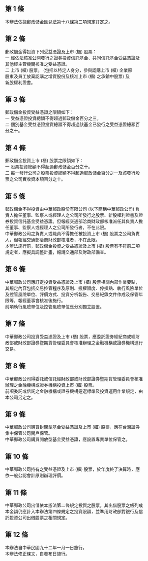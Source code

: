 第 1 條
-------
本辦法依據郵政儲金匯兌法第十八條第三項規定訂定之。

第 2 條
-------
郵政儲金得投資下列受益憑證及上市 (櫃) 股票：  
一  經依法核准公開發行之證券投資信託基金、共同信託基金受益憑證及  
    其他經主管機關核准之受益憑證。  
二  上市 (櫃) 股票。 (包括以特定人身分，參與認購上市 (櫃) 企業原  
    股東及員工放棄認購之增資股份及核准上市 (櫃) 之承銷中股票) 及  
    新股權利證書。

第 3 條
-------
郵政儲金投資受益憑證之限額如下：  
一  受益憑證投資總額不得超過郵政儲金百分之三。  
二  個別基金受益憑證投資總額不得超過該基金已發行之受益憑證總額百  
    分之十。

第 4 條
-------
郵政儲金投資上市 (櫃) 股票之限額如下：  
一  股票投資總額不得超過郵政儲金百分之十。  
二  每一發行公司之股票投資總額不得超過郵政儲金百分之一及該發行股  
    票之公司實收資本額百分之十。

第 5 條
-------
郵政儲金不得投資由中華郵政股份有限公司 (以下簡稱中華郵政公司) 負  
責人擔任董事、監察人或經理人之公司所發行之股票、新股權利證書及證  
券投資信託基金受益憑證。但報經交通部洽商財政部核准派任其負責人擔  
任董事、監察人或經理人之公司所發行者，不在此限。  
中華郵政公司之負責人或職員不得擔任被投資上市 (櫃) 股票之公司負責  
人，但報經交通部洽商財政部核准者，不在此限。  
本辦法施行前，郵政儲金投資之受益憑證及上市 (櫃) 股票有不符前二項  
規定者，應擬具調整計畫，報請交通部及財政部備查。

第 6 條
-------
中華郵政公司應訂定投資受益憑證及上市 (櫃) 股票相關內部作業要點，  
其規定內容包括交易控管程序及原則、授權額度、停損點、執行風險單位  
及控管風險單位、評價方式、投資分析報告、交易紀錄文件作成及保管年  
限等，報經董事會核准後施行。  
前項執行風險單位及控管風險單位應分別獨立設置。

第 7 條
-------
中華郵政公司投資受益憑證及上市 (櫃) 股票，應委託證券經紀商或經財  
政部或財政部證券暨期貨管理委員會核准辦理之金融機構或證券機構進行  
交易。

第 8 條
-------
中華郵政公司得委託或信託經財政部或財政部證券暨期貨管理委員會核准  
辦理之金融機構或證券機構投資上市 (櫃) 股票。  
前項委託或信託之金融機構或證券機構遴選標準及投資運用作業規定，由  
本公司另定之。

第 9 條
-------
中華郵政公司購買封閉型基金受益憑證及上市 (櫃) 股票，應在台灣證券  
集中保管公司開戶保管。  
中華郵政公司購買開放型基金受益憑證，應設置專責單位保管之。

第 10 條
--------
中華郵政公司持有之受益憑證及上市 (櫃) 股票，於年度終了決算時，應  
依一般公認會計原則辦理評價。

第 11 條
--------
中華郵政公司出借依本辦法第二條規定投資之股票，其出借股票之帳列成  
本金額仍應計入本辦法第四條規定之投資限額，並準用財政部對銀行及信  
託投資公司出借股票之相關規定。

第 12 條
--------
本辦法自中華民國九十二年一月一日施行。  
本辦法修正條文，自發布日施行。

